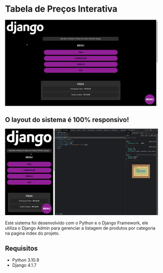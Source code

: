 # Tabela de Preços Interativa
<img src="./img_readme/index.gif">

## O layout do sistema é 100% responsivo!
<img src="./img_readme/index_responsivo.gif">

Este sistema foi desenvolvido com o Python e o Django Framework, ele utiliza o Django Admin para gerenciar a 
listagem de produtos por categoria na pagina index do projeto. 

## Requisitos

 - Python 3.10.9
 - Django 4.1.7
